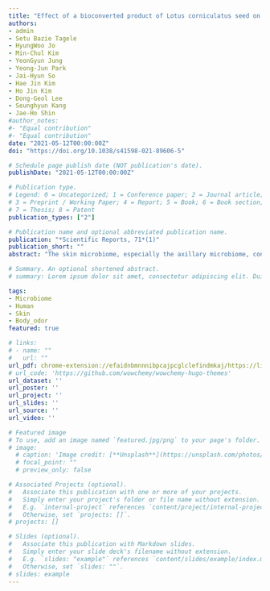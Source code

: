 ```yaml
---
title: "Effect of a bioconverted product of Lotus corniculatus seed on the axillary microbiome and body odor"
authors:
- admin
- Setu Bazie Tagele
- HyungWoo Jo
- Min-Chul Kim
- YeonGyun Jung
- Yeong-Jun Park
- Jai-Hyun So
- Hae Jin Kim
- Ho Jin Kim
- Dong-Geol Lee
- Seunghyun Kang
- Jae-Ho Shin
#author_notes:
#- "Equal contribution"
#- "Equal contribution"
date: "2021-05-12T00:00:00Z"
doi: "https://doi.org/10.1038/s41598-021-89606-5"

# Schedule page publish date (NOT publication's date).
publishDate: "2021-05-12T00:00:00Z"

# Publication type.
# Legend: 0 = Uncategorized; 1 = Conference paper; 2 = Journal article;
# 3 = Preprint / Working Paper; 4 = Report; 5 = Book; 6 = Book section;
# 7 = Thesis; 8 = Patent
publication_types: ["2"]

# Publication name and optional abbreviated publication name.
publication: "*Scientific Reports, 71*(1)"
publication_short: ""
abstract: "The skin microbiome, especially the axillary microbiome, consists of odor‑causing bacteria that decompose odorless sweat into malodor compounds, which contributes to the formation of body odor. Plant‑derived products are a cheap source of bioactive compounds that are common ingredients in cosmetics. Microbial bioconversion of natural products is an ecofriendly and economical method for production of new or improved biologically active compounds. Therefore, in this study, we tested the potential of a Lactobacillus acidophilus KNU‑02‑mediated bioconverted product (BLC) of Lotus corniculatus seed to reduce axillary malodor and its effect on the associated axillary microbiota. A chemical profile analysis revealed that benzoic acid was the most abundant chemical compound in BLC, which increased following bioconversion. Moreover, BLC treatment was found to reduce the intensity of axillary malodor. We tested the axillary microbiome of 18 study participants, divided equally into BLC and placebo groups, and revealed through 16S rRNA gene sequencing that Staphylococcus, Corynebacterium, and Anaerococcus were the dominant taxa, and some of these taxa were significantly associated with axillary malodor. After one week of BLC treatment, the abundance of Corynebacterium and Anaerococcus, which are associated with well‑known odor‑related genes that produce volatile fatty acids, had significantly reduced. Likewise, the identified odor‑related genes decreased after the application of BLC. BLC treatment enhanced the richness and network density of the axillary microbial community. The placebo group, on the other hand, showed no difference in the microbial richness, odor associated taxa, and predicted functional genes after a week. The results demonstrated that BLC has the potential to reduce the axillary malodor and the associated odorcausing bacteria, which makes BLC a viable deodorant material in cosmetic products."

# Summary. An optional shortened abstract.
# summary: Lorem ipsum dolor sit amet, consectetur adipiscing elit. Duis posuere tellus ac convallis placerat. Proin tincidunt magna sed ex sollicitudin condimentum.

tags:
- Microbiome
- Human
- Skin
- Body_odor
featured: true

# links:
# - name: ""
#   url: ""
url_pdf: chrome-extension://efaidnbmnnnibpcajpcglclefindmkaj/https://link.springer.com/content/pdf/10.1038/s41598-021-89606-5.pdf
# url_code: 'https://github.com/wowchemy/wowchemy-hugo-themes'
url_dataset: ''
url_poster: ''
url_project: ''
url_slides: ''
url_source: ''
url_video: ''

# Featured image
# To use, add an image named `featured.jpg/png` to your page's folder. 
# image:
  # caption: 'Image credit: [**Unsplash**](https://unsplash.com/photos/jdD8gXaTZsc)'
  # focal_point: ""
  # preview_only: false

# Associated Projects (optional).
#   Associate this publication with one or more of your projects.
#   Simply enter your project's folder or file name without extension.
#   E.g. `internal-project` references `content/project/internal-project/index.md`.
#   Otherwise, set `projects: []`.
# projects: []

# Slides (optional).
#   Associate this publication with Markdown slides.
#   Simply enter your slide deck's filename without extension.
#   E.g. `slides: "example"` references `content/slides/example/index.md`.
#   Otherwise, set `slides: ""`.
# slides: example
---
```

